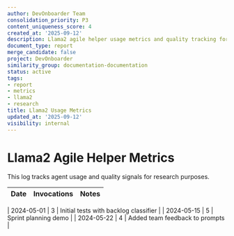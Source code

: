 ```yaml
---
author: DevOnboarder Team
consolidation_priority: P3
content_uniqueness_score: 4
created_at: '2025-09-12'
description: Llama2 agile helper usage metrics and quality tracking for research purposes
document_type: report
merge_candidate: false
project: DevOnboarder
similarity_group: documentation-documentation
status: active
tags:
- report
- metrics
- llama2
- research
title: Llama2 Usage Metrics
updated_at: '2025-09-12'
visibility: internal
---
```


# Llama2 Agile Helper Metrics

This log tracks agent usage and quality signals for research purposes.

| Date       | Invocations | Notes                                 |
| ---------- | ----------- | ------------------------------------- |

| 2024-05-01 | 3           | Initial tests with backlog classifier |
| 2024-05-15 | 5           | Sprint planning demo                  |
| 2024-05-22 | 4           | Added team feedback to prompts        |
